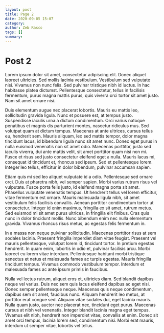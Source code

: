 ```yaml
---
layout: post
title: Page 2
date: 2020-09-05 15:07
category: 
author: Zeb Rasco
tags: []
summary: 
---
```


# Post 2

Lorem ipsum dolor sit amet, consectetur adipiscing elit. Donec aliquet laoreet ultricies. Sed mollis lacinia vestibulum. Vestibulum sed vulputate nisi. Vivamus non nunc felis. Sed pulvinar tristique nibh id luctus. In hac habitasse platea dictumst. Pellentesque consectetur, tellus in facilisis fermentum, purus magna mattis purus, quis viverra orci tortor sit amet justo. Nam sit amet ornare nisi.

Duis elementum augue nec placerat lobortis. Mauris eu mattis leo, sollicitudin gravida ligula. Nunc et posuere est, at tempus justo. Suspendisse iaculis urna a dictum condimentum. Orci varius natoque penatibus et magnis dis parturient montes, nascetur ridiculus mus. Sed volutpat quam at dictum tempus. Maecenas at ante ultrices, cursus tellus eu, hendrerit sem. Mauris aliquam, leo sed mattis tempor, dolor magna tincidunt lacus, id bibendum ligula nunc sit amet nunc. Donec eget purus in nulla euismod venenatis non sit amet odio. Maecenas porttitor, justo sed iaculis viverra, dui ante mattis velit, sit amet porttitor quam nisi non mi. Fusce et risus sed justo consectetur eleifend eget a nulla. Mauris lacus mi, consequat id tincidunt et, rhoncus sed ipsum. Sed et pellentesque lorem. Integer leo tellus, efficitur in dolor bibendum, pulvinar accumsan sapien.

Etiam quis mi sed leo aliquet vulputate id a odio. Pellentesque sed ornare orci. Duis at pharetra nibh, vel semper sapien. Morbi varius rutrum risus vel vulputate. Fusce porta felis justo, id eleifend magna porta sit amet. Phasellus vulputate venenatis tempus. Ut hendrerit tellus vel lorem efficitur, vitae fermentum est ornare. Mauris malesuada ligula nibh, sit amet vestibulum felis facilisis convallis. Aenean porttitor condimentum tortor ut consectetur. Integer id enim maximus, fringilla ex sit amet, rutrum metus. Sed euismod mi sit amet purus ultrices, in fringilla elit finibus. Cras quis nunc in dolor tincidunt mollis. Nunc bibendum enim nec nulla elementum gravida. Vivamus rhoncus risus metus, ac egestas felis fermentum in.

In a massa non neque pulvinar sollicitudin. Maecenas porttitor risus at sem sodales lacinia. Praesent fringilla imperdiet diam vitae feugiat. Praesent vel mauris pellentesque, volutpat lorem id, tincidunt tortor. In pretium egestas hendrerit. In quam enim, lobortis in odio et, pulvinar facilisis arcu. Morbi laoreet eu lorem vitae interdum. Pellentesque habitant morbi tristique senectus et netus et malesuada fames ac turpis egestas. Mauris fringilla tincidunt tempus. Vivamus commodo vestibulum tempor. Interdum et malesuada fames ac ante ipsum primis in faucibus.

Nulla vel lectus rutrum, aliquet eros et, ultricies diam. Sed blandit dapibus neque vel varius. Duis nec sem quis lacus eleifend dapibus ac eget nisi. Donec semper pellentesque neque. Maecenas quis neque condimentum, dapibus sem sit amet, faucibus nunc. Aliquam hendrerit leo metus, at porttitor erat congue sed. Aliquam vitae sodales dui, eget lacinia mauris. Nulla quam justo, auctor nec placerat nec, tincidunt eget purus. Maecenas cursus at nibh vel venenatis. Integer blandit lacinia magna eget tempus. Vivamus elit nibh, hendrerit non imperdiet vitae, convallis at enim. Donec sit amet orci tempus, lacinia lorem sed, condimentum nisi. Morbi erat mauris, interdum ut semper vitae, lobortis vel tellus.